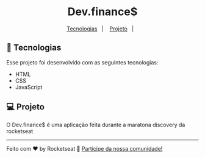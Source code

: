 <h1 align="center">
  Dev.finance$
</h1>

<p align="center">
  <a href="#-tecnologias">Tecnologias</a>&nbsp;&nbsp;&nbsp;|&nbsp;&nbsp;&nbsp;
  <a href="#-projeto">Projeto</a>&nbsp;&nbsp;&nbsp;|&nbsp;&nbsp;&nbsp;
</p>


## 🚀 Tecnologias

Esse projeto foi desenvolvido com as seguintes tecnologias:

- HTML
- CSS
- JavaScript

## 💻 Projeto

O Dev.finance$ é uma aplicação feita durante a maratona discovery da rocketseat

---

Feito com ♥ by Rocketseat :wave: [Participe da nossa comunidade!](https://discordapp.com/invite/gCRAFhc)
